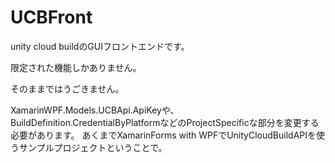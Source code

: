 # UCBFront

unity cloud buildのGUIフロントエンドです。

限定された機能しかありません。

そのままではうごきません。

XamarinWPF.Models.UCBApi.ApiKeyや、BuildDefinition.CredentialByPlatformなどのProjectSpecificな部分を変更する必要があります。
あくまでXamarinForms with WPFでUnityCloudBuildAPIを使うサンプルプロジェクトということで。

